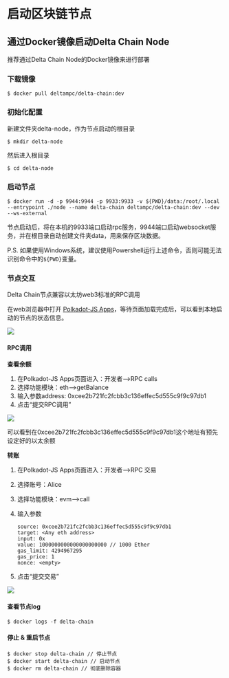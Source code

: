 # 启动区块链节点

## 通过Docker镜像启动Delta Chain Node

推荐通过Delta Chain Node的Docker镜像来进行部署

### 下载镜像

```text
$ docker pull deltampc/delta-chain:dev
```

### 初始化配置

新建文件夹delta-node，作为节点启动的根目录

```text
$ mkdir delta-node
```

然后进入根目录

```text
$ cd delta-node
```

### 启动节点

```text
$ docker run -d -p 9944:9944 -p 9933:9933 -v ${PWD}/data:/root/.local --entrypoint ./node --name delta-chain deltampc/delta-chain:dev --dev --ws-external
```

节点启动后，将在本机的9933端口启动rpc服务，9944端口启动websocket服务，并在根目录自动创建文件夹data，用来保存区块数据。

P.S. 如果使用Windows系统，建议使用Powershell运行上述命令，否则可能无法识别命令中的`${PWD}`变量。

### 节点交互

Delta Chain节点兼容以太坊web3标准的RPC调用

在web浏览器中打开 [Polkadot-JS Apps](https://polkadot.js.org/apps/?rpc=ws%3A%2F%2F127.0.0.1%3A9944#/explorer)，等待页面加载完成后，可以看到本地启动的节点的状态信息。

![](https://github.com/delta-mpc/delta-docs/tree/209497731c2f50fe52027fe2382caa51e926bb75/network-deployment/C:/Users/A/Books/delta-docs/.gitbook/assets/deltachain-polkadot-info.png)

#### RPC调用

**查看余额**

1. 在Polkadot-JS Apps页面进入：开发者--&gt;RPC calls
2. 选择功能模块：eth--&gt;getBalance
3. 输入参数address: 0xcee2b721fc2fcbb3c136effec5d555c9f9c97db1
4. 点击“提交RPC调用”

![](https://github.com/delta-mpc/delta-docs/tree/209497731c2f50fe52027fe2382caa51e926bb75/network-deployment/C:/Users/A/Books/delta-docs/.gitbook/assets/delta-chain-getBalance.png)

可以看到在0xcee2b721fc2fcbb3c136effec5d555c9f9c97db1这个地址有预先设定好的以太余额

**转账**

1. 在Polkadot-JS Apps页面进入：开发者--&gt;RPC 交易
2. 选择账号：Alice
3. 选择功能模块：evm--&gt;call
4. 输入参数

   ```text
   source: 0xcee2b721fc2fcbb3c136effec5d555c9f9c97db1
   target: <Any eth address>
   input: 0x
   value: 1000000000000000000000 // 1000 Ether
   gas_limit: 4294967295
   gas_price: 1
   nonce: <empty>
   ```

5. 点击“提交交易”

![](https://github.com/delta-mpc/delta-docs/tree/209497731c2f50fe52027fe2382caa51e926bb75/network-deployment/C:/Users/A/Books/delta-docs/.gitbook/assets/detachain-transfer.png)

#### 查看节点log

```text
$ docker logs -f delta-chain
```

#### 停止 & 重启节点

```text
$ docker stop delta-chain // 停止节点
$ docker start delta-chain // 启动节点
$ docker rm delta-chain // 彻底删除容器
```


